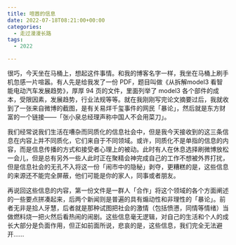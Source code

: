 ```yaml
---
title: 喧嚣的信息
date: 2022-07-18T08:21:00+00:00
categories:
  - 走过漫漫长路
tags:
  - 2022

---
```

很巧，今天坐在马桶上，想起这件事情。和我的博客名字一样，我坐在马桶上刷手机忽感一片喧嚣。有人先是给我发了一份 PDF，题目叫做《从拆解model3 看智能电动汽车发展趋势》，厚厚 94 页的文件，里面列举了 model3 各个部件的成本，受限因素，发展趋势，行业法规等等。就在我刚刚写完论文摘要过后，我就收到了一张来自微博的截图，是有关易烊千玺事件的网民「暴论」，然后就是东方财富的一个链接——「张小泉总经理声称中国人不会用菜刀」。

我们经常说我们生活在嘈杂而同质化的信息社会中，但是我今天接收到的这三条信息在内容上并不同质化，它们来自于不同领域。或许，同质化不是单指的信息的内容，而是信息传播的方式和接受者心理上的被动。此时有人在休息选择刷微博放松一会儿，但是总有另外一些人此时正在聚精会神完成自己的工作不想被外界打扰，但是信息社会的无孔不入将这一份「闹市中的隐秘」剥夺，更糟糕的是，这些信息的来源还不能完全屏蔽，他们可能是你的家人，同事或者朋友。

再说回这些信息的内容，第一份文件是一群人「合作」将这个领域的各个方面阐述的一些要点拼凑起来，后两个新闻则是普遍的具有煽动性和非理性的「暴论」。前者无非是拾人牙慧，后者就是那种试图把社会的激情（包括愤懑，同情等情绪）当做燃料烧一把火然后看热闹的闹剧。这些信息毫无逻辑，对自己的生活和个人的成长大部分是负面作用，但正如前面所说，悲哀的是，这些信息，我们完全无法避开……